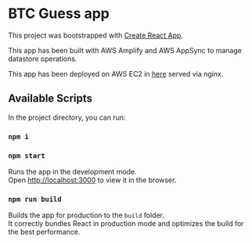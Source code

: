 # BTC Guess app

This project was bootstrapped with [Create React App](https://github.com/facebook/create-react-app).

This app has been built with AWS Amplify and AWS AppSync to manage datastore operations. 

This app has been deployed on AWS EC2 in [here](http://13.250.172.207/) served via nginx. 

## Available Scripts

In the project directory, you can run:

### `npm i`
### `npm start`


Runs the app in the development mode.\
Open [http://localhost:3000](http://localhost:3000) to view it in the browser.
### `npm run build`

Builds the app for production to the `build` folder.\
It correctly bundles React in production mode and optimizes the build for the best performance.

